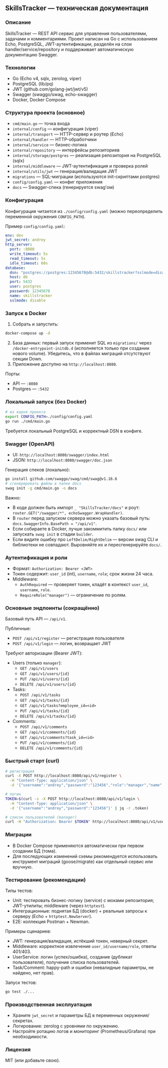 ## SkillsTracker — техническая документация

### Описание
SkillsTracker — REST API сервис для управления пользователями, задачами и комментариями. Проект написан на Go c использованием Echo, PostgreSQL, JWT-аутентификации, разделён на слои handler/service/repository и поддерживает автоматическую документацию Swagger.

### Технологии
- Go (Echo v4, sqlx, zerolog, viper)
- PostgreSQL (lib/pq)
- JWT (github.com/golang-jwt/jwt/v5)
- Swagger (swaggo/swag, echo-swagger)
- Docker, Docker Compose

### Структура проекта (основное)
- `cmd/main.go` — точка входа
- `internal/config` — конфигурация (viper)
- `internal/transport` — HTTP-сервер и роутер (Echo)
- `internal/handler` — HTTP-обработчики
- `internal/service` — бизнес-логика
- `internal/repository` — интерфейсы репозиториев
- `internal/storage/postgres` — реализация репозитория на PostgreSQL (sqlx)
- `internal/middleware` — JWT-аутентификация и проверка ролей
- `internal/utils/jwt` — генерация/валидация JWT
- `migrations` — SQL-миграции (используются init-скриптами postgres)
- `config/config.yaml` — конфиг приложения
- `docs` — Swagger-спека (генерируется swag’ом)

### Конфигурация
Конфигурация читается из `./config/config.yaml` (можно переопределить переменной окружения `CONFIG_PATH`).

Пример `config/config.yaml`:
```yaml
env: dev
jwt_secret: andrey
http_server:
  port: :8080
  write_timeout: 5s
  read_timeout: 5s
  idle_timeout: 60s
database:
  dsn: "postgres://postgres:12345678@db:5432/skillstracker?sslmode=disable"
  host: db
  port: 5432
  user: postgres
  password: 12345678
  name: skillstracker
  sslmode: disable
```

### Запуск в Docker
1) Собрать и запустить:
```bash
docker-compose up -d
```
2) База данных: первый запуск применит SQL из `migrations/` через `/docker-entrypoint-initdb.d` (исполняется только при создании нового volume). Убедитесь, что в файлах миграций отсутствуют секции Down.
3) Приложение доступно на `http://localhost:8080`.

Порты:
- API — `:8080`
- Postgres — `:5432`

### Локальный запуск (без Docker)
```bash
# из корня проекта
export CONFIG_PATH=./config/config.yaml
go run ./cmd/main.go
```
Требуется локальный PostgreSQL и корректный DSN в конфиге.

### Swagger (OpenAPI)
- UI: `http://localhost:8080/swagger/index.html`
- JSON: `http://localhost:8080/swagger/doc.json`

Генерация спеков (локально):
```bash
go install github.com/swaggo/swag/cmd/swag@v1.16.6
# сгенерировать файлы в папке docs
swag init -g cmd/main.go -o docs
```
Важно:
- В коде должен быть импорт `_ "SkillsTracker/docs"` и роут: `router.GET("/swagger/*", echoSwagger.WrapHandler)`.
- В `router` перед запуском сервера можно указать базовый путь: `docs.SwaggerInfo.BasePath = "/api/v1"`.
- Если собираете в Docker, лучше закоммитить папку `docs/` или запускать `swag init` в стадии `builder`.
- Если видите ошибку про `LeftDelim/RightDelim` — версии swag CLI и библиотеки не совпадают. Выровняйте их и пересгенерируйте `docs/`.

### Аутентификация и роли
- Формат: `Authorization: Bearer <JWT>`
- Токен содержит: `user_id` (int), `username`, `role`; срок жизни 24 часа.
- Middleware:
  - `AuthRequired` — проверяет токен, кладёт в контекст `user_id`, `username`, `role`.
  - `RequireRole("manager")` — ограничение по ролям.

### Основные эндпоинты (сокращённо)
Базовый путь API — `/api/v1`.

Публичные:
- `POST /api/v1/register` — регистрация пользователя
- `POST /api/v1/login` — логин, возвращает JWT

Требуют авторизации (Bearer JWT):
- Users (только `manager`):
  - `GET /api/v1/users`
  - `GET /api/v1/users/{id}`
  - `PUT /api/v1/users/{id}`
  - `DELETE /api/v1/users/{id}`
- Tasks:
  - `POST /api/v1/tasks`
  - `GET /api/v1/tasks/{id}`
  - `GET /api/v1/tasks?employee_id=<id>`
  - `PUT /api/v1/tasks/{id}`
  - `DELETE /api/v1/tasks/{id}`
- Comments:
  - `POST /api/v1/comments`
  - `GET /api/v1/comments/{id}`
  - `GET /api/v1/comments?task_id=<id>`
  - `PUT /api/v1/comments/{id}`
  - `DELETE /api/v1/comments/{id}`

### Быстрый старт (curl)
```bash
# регистрация
curl -X POST http://localhost:8080/api/v1/register \
  -H "Content-Type: application/json" \
  -d '{"username":"andrey","password":"123456","role":"manager","name":"Андрей"}'

# логин
TOKEN=$(curl -s -X POST http://localhost:8080/api/v1/login \
  -H "Content-Type: application/json" \
  -d '{"username":"andrey","password":"123456"}' | jq -r .token)

# список пользователей (manager)
curl -H "Authorization: Bearer $TOKEN" http://localhost:8080/api/v1/users
```

### Миграции
- В Docker Compose применяются автоматически при первом создании БД (тома).
- Для последующих изменений схемы рекомендуется использовать инструмент миграций (goose/migrate) как отдельный сервис или вручную.

### Тестирование (рекомендации)
Типы тестов:
- Unit: тестировать бизнес-логику (service) с моками репозитория; JWT-утилиты; middleware (через `httptest`).
- Интеграционные: поднятая БД (docker) + реальные запросы к серверу (Echo + `httptest.NewServer`).
- E2E: коллекция Postman + Newman.

Примеры сценариев:
- JWT: генерация/валидация, истёкший токен, неверный секрет.
- Middleware: корректное извлечение `user_id/username/role`, ответы 401/403.
- UserService: логин (успех/ошибка), создание (дубликат пользователя), получение списка пользователей.
- Task/Comment: happy-path и ошибки (невалидные параметры, не найдено, нет прав).

Запуск тестов:
```bash
go test ./...
```

### Производственная эксплуатация
- Храните `jwt_secret` и параметры БД в переменных окружения/секретах.
- Логирование: zerolog с уровнями по окружению.
- Настройте ротацию логов и мониторинг (Prometheus/Grafana) при необходимости.

### Лицензия
MIT (или добавьте свою).
